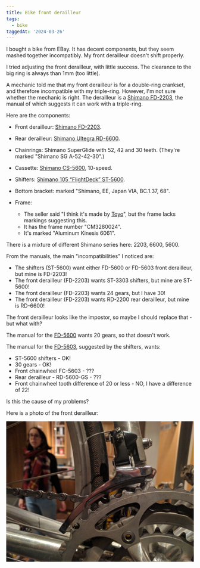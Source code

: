 ```yaml
---
title: Bike front derailleur
tags:
  - bike
taggedAt: '2024-03-26'
---
```


I bought a bike from EBay. It has decent components, but they seem mashed together incompatibly. My front derailleur doesn't shift properly.

I tried adjusting the front derailleur, with little success. The clearance to the big ring is always than 1mm (too little).

A mechanic told me that my front derailleur is for a double-ring crankset, and therefore incompatible with my triple-ring. However, I'm not sure whether the mechanic is right. The derailleur is a [Shimano FD-2203](http://si.shimano.com/#models/1961), the manual of which suggests it can work with a triple-ring.

Here are the components:

* Front derailleur: [Shimano FD-2203](http://si.shimano.com/#models/1961).
* Rear derailleur: [Shimano Ultegra RD-6600](http://si.shimano.com/#models/1706).
* Chainrings: Shimano SuperGlide with 52, 42 and 30 teeth. (They're marked "Shimano SG A-52-42-30".)
* Cassette: [Shimano CS-5600](http://si.shimano.com/#models/1749), 10-speed.
* Shifters: [Shimano 105 “FlightDeck” ST-5600](http://si.shimano.com/#models/1887).
* Bottom bracket: marked "Shimano, EE, Japan VIA, BC.1.37, 68".
* Frame:

  * The seller said "I think it's made by [Toyo](http://toyoframe.com/en/)", but the frame lacks markings suggesting this.
  * It has the frame number "CM3280024".
  * It's marked "Aluminum Kinesis 6061".

There is a mixture of different Shimano series here: 2203, 6600, 5600.

From the manuals, the main "incompatibilities" I noticed are:

* The shifters (ST-5600) want either FD-5600 or FD-5603 front derailleur, but mine is FD-2203!
* The front derailleur (FD-2203) wants ST-3303 shifters, but mine are ST-5600!
* The front derailleur (FD-2203) wants 24 gears, but I have 30!
* The front derailleur (FD-2203) wants RD-2200 rear derailleur, but mine is RD-6600!

The front derailleur looks like the impostor, so maybe I should replace that - but what with?

The manual for the [FD-5600](http://si.shimano.com/#models/1765) wants 20 gears, so that doesn't work.

The manual for the [FD-5603](http://si.shimano.com/#models/1766), suggested by the shifters, wants:

* ST-5600 shifters - OK!
* 30 gears - OK!
* Front chainwheel FC-5603 - ???
* Rear derailleur - RD-5600-GS - ???
* Front chainwheel tooth difference of 20 or less - NO, I have a difference of 22!

Is this the cause of my problems?

Here is a photo of the front derailleur:

![front derailleur](/assets/2016-11-27/front_derailleur.jpg)
